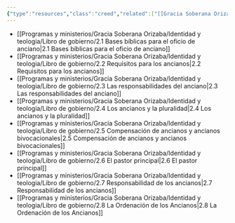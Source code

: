 ```yaml
---
{"type":"resources","class":"creed","related":["[[Gracia Soberana Orizaba]]","[[Teología de Gracia Soberana Orizaba]]","[[Ministerio Pastoral]]"],"dg-publish":true,"permalink":"/programas-y-ministerios/gracia-soberana-orizaba/identidad-y-teologia/libro-de-gobierno/2-el-oficio-de-anciano/","dgPassFrontmatter":true}
---
```


- [[Programas y ministerios/Gracia Soberana Orizaba/Identidad y teologia/Libro de gobierno/2.1 Bases bíblicas para el oficio de anciano\|2.1 Bases bíblicas para el oficio de anciano]]
- [[Programas y ministerios/Gracia Soberana Orizaba/Identidad y teologia/Libro de gobierno/2.2 Requisitos para los ancianos\|2.2 Requisitos para los ancianos]]
- [[Programas y ministerios/Gracia Soberana Orizaba/Identidad y teologia/Libro de gobierno/2.3 Las responsabilidades del anciano\|2.3 Las responsabilidades del anciano]]
- [[Programas y ministerios/Gracia Soberana Orizaba/Identidad y teologia/Libro de gobierno/2.4 Los ancianos y la pluralidad\|2.4 Los ancianos y la pluralidad]]
- [[Programas y ministerios/Gracia Soberana Orizaba/Identidad y teologia/Libro de gobierno/2.5 Compensación de ancianos y ancianos bivocacionales\|2.5 Compensación de ancianos y ancianos bivocacionales]]
- [[Programas y ministerios/Gracia Soberana Orizaba/Identidad y teologia/Libro de gobierno/2.6 El pastor principal\|2.6 El pastor principal]]
- [[Programas y ministerios/Gracia Soberana Orizaba/Identidad y teologia/Libro de gobierno/2.7 Responsabilidad de los ancianos\|2.7 Responsabilidad de los ancianos]]
- [[Programas y ministerios/Gracia Soberana Orizaba/Identidad y teologia/Libro de gobierno/2.8 La Ordenación de los Ancianos\|2.8 La Ordenación de los Ancianos]]